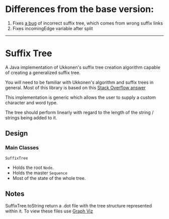 # Differences from the base version:
1. Fixes [a bug](https://github.com/maxgarfinkel/suffixTree/issues/2) of incorrect suffix tree, which comes from wrong suffix links
2. Fixes incomingEdge variable after split

---

# Suffix Tree

A Java implementation of Ukkonen's suffix tree creation algorithm capable 
of creating a generalized suffix tree.

You will need to be familiar with Ukkonen's algorithm and suffix trees in
general. Most of this library is based on this [Stack Overflow answer](http://stackoverflow.com/questions/9452701/ukkonens-suffix-tree-algorithm-in-plain-english) 

This implementation is generic which allows the user to supply a custom
character and word type.

The tree should perform linearly with regard to the length of the string / 
strings being added to it.

## Design
### Main Classes
`SuffixTree`
*	Holds the root `Node`.
*	Holds the master `Sequence`
*	Most of the state of the whole tree.
 

## Notes
SuffixTree.toString return a .dot file with the tree structure represented 
within it. 
To view these files use [Graph Viz](http://www.graphviz.org/)